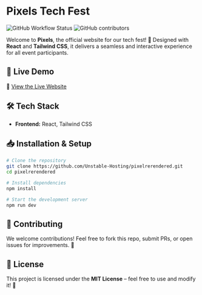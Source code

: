 # Pixels Tech Fest

![GitHub Workflow Status](https://img.shields.io/github/actions/workflow/status/Unstable-Hosting/pixelrerendered/main.yml?label=Tests&style=for-the-badge)
![GitHub contributors](https://img.shields.io/github/contributors/Unstable-Hosting/pixelrerendered?style=for-the-badge)

Welcome to **Pixels**, the official website for our tech fest! 🚀 Designed with **React** and **Tailwind CSS**, it delivers a seamless and interactive experience for all event participants.

## 🚀 Live Demo

🔗 [View the Live Website](https://pixelstechfest.in)

## 🛠 Tech Stack

- **Frontend:** React, Tailwind CSS

## 📥 Installation & Setup

```bash
# Clone the repository
git clone https://github.com/Unstable-Hosting/pixelrerendered.git
cd pixelrerendered

# Install dependencies
npm install

# Start the development server
npm run dev
```

## 🤝 Contributing

We welcome contributions! Feel free to fork this repo, submit PRs, or open issues for improvements. 🚀

## 📜 License

This project is licensed under the **MIT License** – feel free to use and modify it! 🎉
